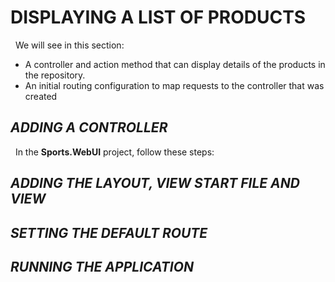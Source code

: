<h1>DISPLAYING A LIST OF PRODUCTS</h1>
    &nbsp;&nbsp;We will see in this section:<br />
    <ul>
        <li>A controller and action method that can display details of the products in the repository.</li>
        <li>An initial routing configuration to map requests to the controller that was created</li>
    </ul>

<h2><i>ADDING A CONTROLLER</i></h2>
    &nbsp;&nbsp;In the <b>Sports.WebUI</b> project, follow these steps:<br />
    
<h2><i>ADDING THE LAYOUT, VIEW START FILE AND VIEW</i></h2>
<h2><i>SETTING THE DEFAULT ROUTE</i></h2>
<h2><i>RUNNING THE APPLICATION</i></h2>
